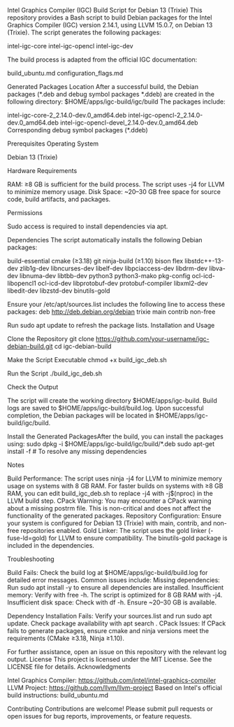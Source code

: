 Intel Graphics Compiler (IGC) Build Script for Debian 13 (Trixie)
This repository provides a Bash script to build Debian packages for the Intel Graphics Compiler (IGC) version 2.14.1, using LLVM 15.0.7, on Debian 13 (Trixie). The script generates the following packages:

intel-igc-core
intel-igc-opencl
intel-igc-dev

The build process is adapted from the official IGC documentation:

build_ubuntu.md
configuration_flags.md

Generated Packages Location
After a successful build, the Debian packages (*.deb and debug symbol packages *.ddeb) are created in the following directory:
$HOME/apps/igc-build/igc/build
The packages include:

intel-igc-core-2_2.14.0-dev.0_amd64.deb
intel-igc-opencl-2_2.14.0-dev.0_amd64.deb
intel-igc-opencl-devel_2.14.0-dev.0_amd64.deb
Corresponding debug symbol packages (*.ddeb)

Prerequisites
Operating System

Debian 13 (Trixie)

Hardware Requirements

RAM: ≥8 GB is sufficient for the build process. The script uses -j4 for LLVM to minimize memory usage.
Disk Space: ~20–30 GB free space for source code, build artifacts, and packages.

Permissions

Sudo access is required to install dependencies via apt.

Dependencies
The script automatically installs the following Debian packages:

build-essential
cmake (≥3.18)
git
ninja-build (≥1.10)
bison
flex
libstdc++-13-dev
zlib1g-dev
libncurses-dev
libelf-dev
libpciaccess-dev
libdrm-dev
libva-dev
libnuma-dev
libtbb-dev
python3
python3-mako
pkg-config
ocl-icd-libopencl1
ocl-icd-dev
libprotobuf-dev
protobuf-compiler
libxml2-dev
libedit-dev
libzstd-dev
binutils-gold

Ensure your /etc/apt/sources.list includes the following line to access these packages:
deb http://deb.debian.org/debian trixie main contrib non-free

Run sudo apt update to refresh the package lists.
Installation and Usage

Clone the Repository
git clone https://github.com/your-username/igc-debian-build.git
cd igc-debian-build


Make the Script Executable
chmod +x build_igc_deb.sh


Run the Script
./build_igc_deb.sh


Check the Output

The script will create the working directory $HOME/apps/igc-build.
Build logs are saved to $HOME/apps/igc-build/build.log.
Upon successful completion, the Debian packages will be located in $HOME/apps/igc-build/igc/build.


Install the Generated PackagesAfter the build, you can install the packages using:
sudo dpkg -i $HOME/apps/igc-build/igc/build/*.deb
sudo apt-get install -f  # To resolve any missing dependencies



Notes

Build Performance: The script uses ninja -j4 for LLVM to minimize memory usage on systems with 8 GB RAM. For faster builds on systems with ≥8 GB RAM, you can edit build_igc_deb.sh to replace -j4 with -j$(nproc) in the LLVM build step.
CPack Warning: You may encounter a CPack warning about a missing postrm file. This is non-critical and does not affect the functionality of the generated packages.
Repository Configuration: Ensure your system is configured for Debian 13 (Trixie) with main, contrib, and non-free repositories enabled.
Gold Linker: The script uses the gold linker (-fuse-ld=gold) for LLVM to ensure compatibility. The binutils-gold package is included in the dependencies.

Troubleshooting

Build Fails: Check the build log at $HOME/apps/igc-build/build.log for detailed error messages. Common issues include:
Missing dependencies: Run sudo apt install -y <package-list> to ensure all dependencies are installed.
Insufficient memory: Verify with free -h. The script is optimized for 8 GB RAM with -j4.
Insufficient disk space: Check with df -h. Ensure ~20–30 GB is available.


Dependency Installation Fails: Verify your sources.list and run sudo apt update. Check package availability with apt search <package>.
CPack Issues: If CPack fails to generate packages, ensure cmake and ninja versions meet the requirements (CMake ≥3.18, Ninja ≥1.10).

For further assistance, open an issue on this repository with the relevant log output.
License
This project is licensed under the MIT License. See the LICENSE file for details.
Acknowledgments

Intel Graphics Compiler: https://github.com/intel/intel-graphics-compiler
LLVM Project: https://github.com/llvm/llvm-project
Based on Intel's official build instructions: build_ubuntu.md

Contributing
Contributions are welcome! Please submit pull requests or open issues for bug reports, improvements, or feature requests.

